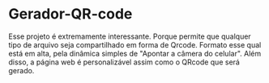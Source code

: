 # Gerador-QR-code
Esse projeto é extremamente interessante. Porque permite que qualquer tipo de arquivo seja compartilhado em forma de Qrcode. Formato esse qual está em alta, pela dinâmica simples de "Apontar a câmera do celular". Além disso, a página web é personalizável assim como o QRcode que será gerado.
